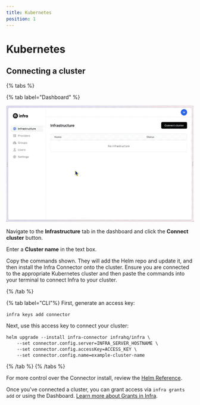 ```yaml
---
title: Kubernetes
position: 1
---
```


# Kubernetes

## Connecting a cluster

{% tabs %}

{% tab label="Dashboard" %}

![Connect to a cluster](../../images/connectcluster.gif)

Navigate to the **Infrastructure** tab in the dashboard and click the **Connect cluster** button.

Enter a **Cluster name** in the text box.

Copy the commands shown. They will add the Helm repo and update it, and then install the Infra Connector onto the cluster. Ensure you are connected to the appropriate Kubernetes cluster and then paste the commands into your terminal to connect Infra to your cluster.

{% /tab %}

{% tab label="CLI"%}
First, generate an access key:

```
infra keys add connector
```

Next, use this access key to connect your cluster:

```
helm upgrade --install infra-connector infrahq/infra \
    --set connector.config.server=INFRA_SERVER_HOSTNAME \
    --set connector.config.accessKey=ACCESS_KEY \
    --set connector.config.name=example-cluster-name
```

{% /tab %}
{% /tabs %}

For more control over the Connector install, review the [Helm Reference](../../reference/helm.md).

Once you've connected a cluster, you can grant access via `infra grants add` or using the Dashboard. [Learn more about Grants in Infra](../grants.md).
